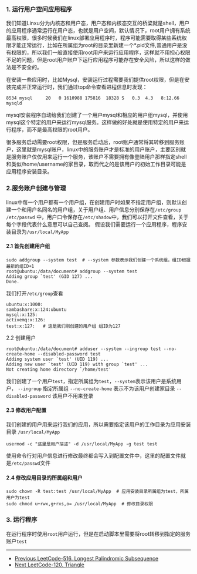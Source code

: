 ### 1\. 运行用户空间应用程序[](#)

我们知道Linxu分为内核态和用户态，用户态和内核态交互的桥梁就是shell，用户的应用程序通常运行在用户态，也就是用户空间，默认情况下，root用户拥有系统最高权限，很多时候我们在linux部署应用程序时，程序可能需要取得某些系统权限才能正常运行，比如在所属组为root的目录里新建一个\*.pid文件,普通用户是没有权限的，所以我们一般直接使用root用户来运行应用程序，这样就不用担心权限不足的问题，但是root用户账户下运行应用程序可能存在安全风险，所以这样的做法是不安全的。

在安装一些应用时，比如Mysql，安装运行过程需要我们提供root权限，但是在安装完成并正常运行时，我们通过top命令查看进程信息时发现：

    8534 mysql     20   0 1610988 175816  18328 S   0.3  4.3   8:12.66 mysqld


mysql安装程序自动给我们创建了一个用户mysql和相应的用户组mysql，并使用mysql这个特定的用户来运行mysql服务。这样做的好处就是使用特定的用户来运行程序，而不是最高权限的root用户。

很多服务启动需要root权限，但是服务启动后，root账户通常将其转移到服务账户，这里就是mysql账户，linux中的服务账户才是标准的用户账户，主要区别就是服务账户仅仅用来运行一个服务，该账户不需要拥有像登陆用户那样指定shell和类似/home/username的家目录，取而代之的是该用户的初始工作目录可能是应用程序安装目录。

### 2.服务账户创建与管理[](#)

linux中每一个用户都有一个用户组，在创建用户时如果不指定用户组，则默认创建一个和用户名同名的用户组，关于用户组、用户信息分别保存在`/etc/group /etc/passwd` 中，用户口令保存在`/etc/shadow`中，我们可以打开文件查看，关于每个字段代表什么意思可以自己查阅。 假设我们需要运行一个应用程序，程序安装目录为`/usr/local/MyApp`

#### 2.1 首先创建用户组[](#)

    sudo addgroup --system test  # --system 参数表示我们创建一个系统组，组ID根据最新的组ID+1
    root@ubuntu:/data/document# addgroup --system test
    Adding group `test' (GID 127) ...
    Done.


我们打开`/etc/group`查看

    ubuntu:x:1000:
    sambashare:x:124:ubuntu
    mysql:x:125:
    activemq:x:126:
    test:x:127:   # 这是我们刚创建的用户组 组ID为127


2.2 创建用户

    root@ubuntu:/data/document# adduser --system --ingroup test --no-create-home --disabled-password test
    Adding system user `test' (UID 119) ...
    Adding new user `test' (UID 119) with group `test' ...
    Not creating home directory `/home/test'


我们创建了一个用户`test`，指定所属组为`test`，`--system`表示该用户是系统用户， `--ingroup` 指定所属组 `--no-create-home` 表示不为该用户创建家目录 `--disabled-password` 该用户不用来登录

#### 2.3 修改用户配置[](#)

我们创建的用户用来运行我们的应用，所以需要指定该用户的工作目录为应用安装目录 `/usr/local/MyApp`

    usermod -c "这里是用户描述" -d /usr/local/MyApp -g test test


使用命令行对用户信息进行修改最终都会写入到配置文件中，这里的配置文件就是`/etc/passwd`文件

#### 2.4 修改应用目录的所属组和用户[](#)

    sudo chown -R test:test /usr/local/MyApp  # 应用安装目录所属组为test，所属用户为test
    sudo chmod u+rwx,g+rxs,o= /usr/local/MyApp  # 修改目录权限


### 3\. 运行程序[](#)

在运行程序时使用`root`用户运行，但是在启动脚本里需要将root转移到指定的服务账户`test`

* * *

*   [Previous
    LeetCode-516. Longest Palindromic Subsequence](/2019/07/29/LeetCode-516-Longest-Palindromic-Subsequence/ "LeetCode-516. Longest Palindromic Subsequence")
*   [Next
    LeetCode-120. Triangle](/2019/08/20/LeetCode-120-triangle/ "LeetCode-120. Triangle")